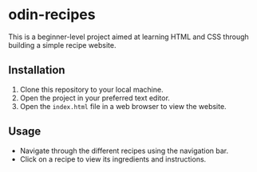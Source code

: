# odin-recipes

This is a beginner-level project aimed at learning HTML and CSS through building a simple recipe website.

## Installation

1. Clone this repository to your local machine.
2. Open the project in your preferred text editor.
3. Open the `index.html` file in a web browser to view the website.

## Usage

- Navigate through the different recipes using the navigation bar.
- Click on a recipe to view its ingredients and instructions.
